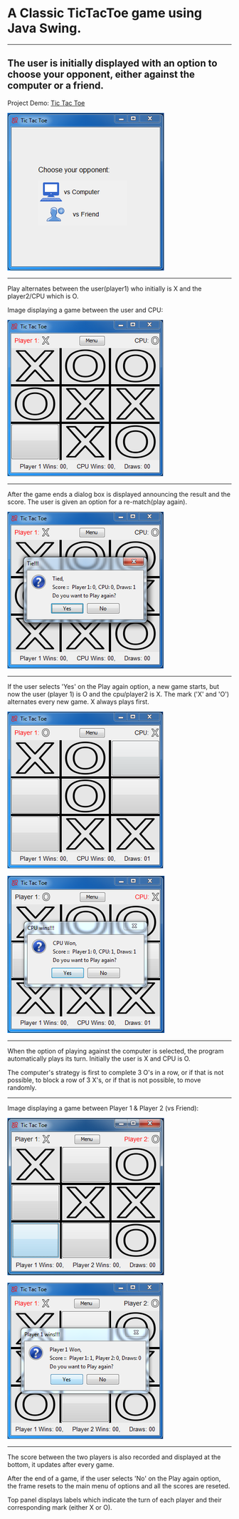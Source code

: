 # A Classic TicTacToe game using Java Swing.
***

## The user is initially displayed with an option to choose your opponent, either against the computer or a friend.
 
 Project Demo: [Tic Tac Toe](https://replit.com/@MajinVegetaSSJ2/Tic-Tac-Toe?v=1)
 
![Capture_ticTacToe_MainMenu](https://github.com/04xRaynal/TicTacToe_JavaSwing/blob/705a2651beee45cd8908febde91c4d6e9598b456/Captured%20Images/Capture_TicTacToe_MainMenu.PNG)

---
Play alternates between the user(player1) who initially is X and the player2/CPU which is O.

Image displaying a game between the user and CPU:

![Capture_TicTacToe_vsComputer](https://github.com/04xRaynal/TicTacToe_JavaSwing/blob/705a2651beee45cd8908febde91c4d6e9598b456/Captured%20Images/Capture_TicTacToe_vsComputer.PNG)

---
After the game ends a dialog box is displayed announcing the result and the score. The user is given an option for a re-match(play again).

![Capture_TicTacToe_vsComputerMessage](https://github.com/04xRaynal/TicTacToe_JavaSwing/blob/705a2651beee45cd8908febde91c4d6e9598b456/Captured%20Images/Capture_TicTacToe_vsComputerMessage.PNG)

---
If the user selects 'Yes' on the Play again option, a new game starts, but now the user (player 1) is O and the cpu/player2 is X.
The mark ('X' and 'O') alternates every new game. X always plays first.

![Capture_TicTacToe_vsComputer_2](https://github.com/04xRaynal/TicTacToe_JavaSwing/blob/705a2651beee45cd8908febde91c4d6e9598b456/Captured%20Images/Capture_TicTacToe_vsComputer_2.PNG)

![Capture_TicTacToe_vsComputerMessage_2](https://github.com/04xRaynal/TicTacToe_JavaSwing/blob/705a2651beee45cd8908febde91c4d6e9598b456/Captured%20Images/Capture_TicTacToe_vsComputerMessage_2.PNG)

***
When the option of playing against the computer is selected, the program automatically plays its turn. 
Initially the user is X and CPU is O.

The computer's strategy is first to complete 3 O's in a row, or if that is not possible, to block a row of 3 X's, or if that is not possible, to move randomly.
***

Image displaying a game between Player 1 & Player 2 (vs Friend):

![Capture_TicTacToe_vsFriend](https://github.com/04xRaynal/TicTacToe_JavaSwing/blob/705a2651beee45cd8908febde91c4d6e9598b456/Captured%20Images/Capture_TicTacToe_vsFriend.PNG)

![Capture_TicTacToe_vsFriendMessage](https://github.com/04xRaynal/TicTacToe_JavaSwing/blob/705a2651beee45cd8908febde91c4d6e9598b456/Captured%20Images/Capture_TicTacToe_vsFriendMessage.PNG)

---

The score between the two players is also recorded and displayed at the bottom, it updates after every game.

After the end of a game, if the user selects 'No' on the Play again option, the frame resets to the main menu of options and all the scores are reseted.

Top panel displays labels which indicate the turn of each player and their corresponding mark (either X or O).
 